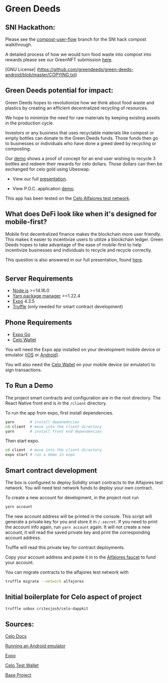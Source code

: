 #

# Green Deeds

## SNI Hackathon:

Please see the [compost-user-flow](https://github.com/greendeeds/green-deeds-android/tree/compost-user-flow) branch for the SNI hack compost walkthrough.

A detailed process of how we would turn food waste into compost into rewards please see our GreenNFT submission [here](https://github.com/bdev07/green-deeds-regen-iris-nft).

[GNU License] (https://github.com/greendeeds/green-deeds-android/blob/master/COPYING.txt)

## Green Deeds potential for impact:

Green Deeds hopes to revolutionize how we think about food waste and plastics by creating an efficient decentralized recycling of resources.

We hope to minimize the need for raw materials by keeping existing assets in the production cycle.

Investors or any business that uses recyclable materials like compost or empty bottles can donate to the Green Deeds funds. Those funds then go to businesses or individuals who have done a greed deed by recycling or composting.

Our [demo](https://youtu.be/NjBQ16nf4D8) shows a proof of concept for an end user wishing to recycle 3 bottles and redeem their rewards for celo dollars. Those dollars can then be exchanged for celo gold using Ubeswap.

- View our full [presentation](https://www.youtube.com/watch?v=IKhEv0-V1wc).

- View P.O.C. application [demo](https://youtu.be/NjBQ16nf4D8).

This app has been tested on the [Celo Alfajores test network](https://docs.celo.org/getting-started/alfajores-testnet).

## What does DeFi look like when it's designed for mobile-first?

Mobile first decentralized finance makes the blockchain more user friendly. This makes it easier to incentivize users to utilize a blockchain ledger. Green Deeds hopes to take advantage of the ease of mobile-first to help incentivize businesses and individuals to recycle and recycle correctly.

This question is also answered in our full presentation, found [here](https://www.youtube.com/watch?v=IKhEv0-V1wc).

#

## Server Requirements

- [Node.js](https://nodejs.org/en/)
  \>=14.16.0
- [Yarn package manager](https://yarnpkg.com/)
  \>=1.22.4
- [Expo](https://docs.expo.io/get-started/installation/)
  4.3.5
- [Truffle](https://www.trufflesuite.com/truffle)
  (only needed for smart contract development)

## Phone Requirements

- [Expo Go](https://expo.io/client)
- [Celo Wallet](https://celo.org/developers/wallet)

You will need the Expo app installed on your development mobile device or emulator ([iOS](https://apps.apple.com/app/apple-store/id982107779) or [Android](https://play.google.com/store/apps/details?id=host.exp.exponent&referrer=www)).

You will also need the [Celo Wallet](https://celo.org/developers/wallet) on your mobile device (or emulator) to sign transactions.

## To Run a Demo

The project smart contracts and configuration are in the root directory. The React Native front end is in the `/client` directory.

To run the app from expo, first install dependencies.

```bash
yarn       # install depenedncies
cd client  # move into the client directory
yarn       # install front end dependencies
```

Then start expo.

```bash
cd client  # move into the client directory
expo start # run a demo in expo
```

## Smart contract development

The box is configured to deploy Solidity smart contracts to the Alfajores test network. You will need test network funds to deploy your own contract.

To create a new account for development, in the project root run

```bash
yarn account
```

The new account address will be printed in the console. This script will generate a private key for you and store it in `/.secret`. If you need to print the account info again, run `yarn account` again. It will not create a new account, it will read the saved private key and print the corresponding account address.

Truffle will read this private key for contract deployments.

Copy your account address and paste it in to the [Alfajores faucet](https://celo.org/developers/faucet) to fund your account.

You can migrate contracts to the alfajores test network with

```bash
truffle migrate --network alfajores
```

## Initial boilerplate for Celo aspect of project

```bash
truffle unbox critesjosh/celo-dappkit
```

## Sources:

[Celo Docs](https://docs.celo.org/)

[Running an Android emulator](https://developer.android.com/studio/run/emulator-commandline)

[Expo](https://expo.io/learn)

[Celo Test Wallet](https://celo.org/developers/wallet)

[Base Project](https://github.com/critesjosh/celo-dappkit)
